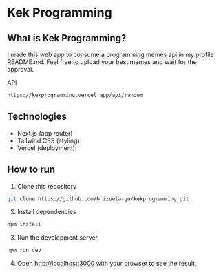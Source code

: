 # Kek Programming

## What is Kek Programming?

I made this web app to consume a programming memes api in my profile README.md. Feel free to upload your best memes and wait for the approval.

API

```bash
https://kekprogramming.vercel.app/api/random
```

## Technologies

- Next.js (app router)
- Tailwind CSS (styling)
- Vercel (deployment)

## How to run

1. Clone this repository

```bash
git clone https://github.com/brizuela-go/kekprogramming.git
```

2. Install dependencies

```bash
npm install
```

3. Run the development server

```bash
npm run dev
```

4. Open [http://localhost:3000](http://localhost:3000) with your browser to see the result.
